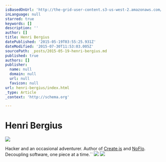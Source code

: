 ```yaml
---
isBasedOnUrl: 'http://the-grid-user-content.s3-us-west-2.amazonaws.com/284f8b46-708f-46c6-a83c-2d85988b096c.jpg'
inLanguage: null
starred: true
keywords: []
description: ''
author: []
title: Henri Bergius
datePublished: '2015-05-19T03:55:25.931Z'
dateModified: '2015-07-30T11:53:03.005Z'
sourcePath: _posts/2015-05-19-henri-bergius.md
published: true
authors: []
publisher:
  name: null
  domain: null
  url: null
  favicon: null
url: henri-bergius/index.html
_type: Article
_context: 'http://schema.org'

---
```

# Henri Bergius
![](http://the-grid-user-content.s3-us-west-2.amazonaws.com/284f8b46-708f-46c6-a83c-2d85988b096c.jpg)

Hacker and an occasional adventurer. Author of [Create.js][0] and [NoFlo][1]. Decoupling software, one piece at a time.``
![](https://the-grid-user-content.s3-us-west-2.amazonaws.com/a7c72495-383f-485e-bed8-d6f9f068dce3.jpg)
![](https://the-grid-user-content.s3-us-west-2.amazonaws.com/d9e173f0-b919-45c8-9cb4-b4dd72fcdd11.jpg)

[0]: http://createjs.org/
[1]: http://noflojs.org/
